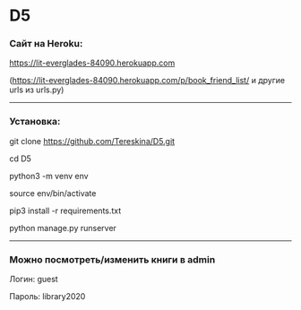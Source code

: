 # D5

### Cайт на Heroku:

https://lit-everglades-84090.herokuapp.com

(https://lit-everglades-84090.herokuapp.com/p/book_friend_list/ и другие urls из urls.py)

***

### Установка:

git clone https://github.com/Tereskina/D5.git

cd D5

python3 -m venv env

source env/bin/activate

pip3 install -r requirements.txt

python manage.py runserver

***
### Можно посмотреть/изменить книги в admin

Логин: guest

Пароль: library2020
